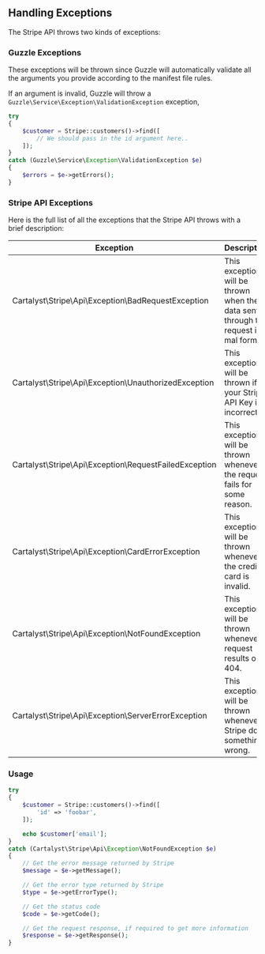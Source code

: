 ## Handling Exceptions

The Stripe API throws two kinds of exceptions:

### Guzzle Exceptions

These exceptions will be thrown since Guzzle will automatically validate all the arguments you provide according to the manifest file rules.

If an argument is invalid, Guzzle will throw a `Guzzle\Service\Exception\ValidationException` exception,

```php
try
{
	$customer = Stripe::customers()->find([
		// We should pass in the id argument here..
	]);
}
catch (Guzzle\Service\Exception\ValidationException $e)
{
	$errors = $e->getErrors();
}
```

### Stripe API Exceptions

Here is the full list of all the exceptions that the Stripe API throws with a brief description:

Exception                                             | Description
----------------------------------------------------- | ------------------------
Cartalyst\Stripe\Api\Exception\BadRequestException    | This exception will be thrown when the data sent through the request is mal formed.
Cartalyst\Stripe\Api\Exception\UnauthorizedException  | This exception will be thrown if your Stripe API Key is incorrect.
Cartalyst\Stripe\Api\Exception\RequestFailedException | This exception will be thrown whenever the request fails for some reason.
Cartalyst\Stripe\Api\Exception\CardErrorException     | This exception will be thrown whenever the credit card is invalid.
Cartalyst\Stripe\Api\Exception\NotFoundException      | This exception will be thrown whenever a request results on a 404.
Cartalyst\Stripe\Api\Exception\ServerErrorException   | This exception will be thrown whenever Stripe does something wrong.

### Usage

```php
try
{
	$customer = Stripe::customers()->find([
		'id' => 'foobar',
	]);

	echo $customer['email'];
}
catch (Cartalyst\Stripe\Api\Exception\NotFoundException $e)
{
	// Get the error message returned by Stripe
	$message = $e->getMessage();

	// Get the error type returned by Stripe
	$type = $e->getErrorType();

	// Get the status code
	$code = $e->getCode();

	// Get the request response, if required to get more information
	$response = $e->getResponse();
}
```
